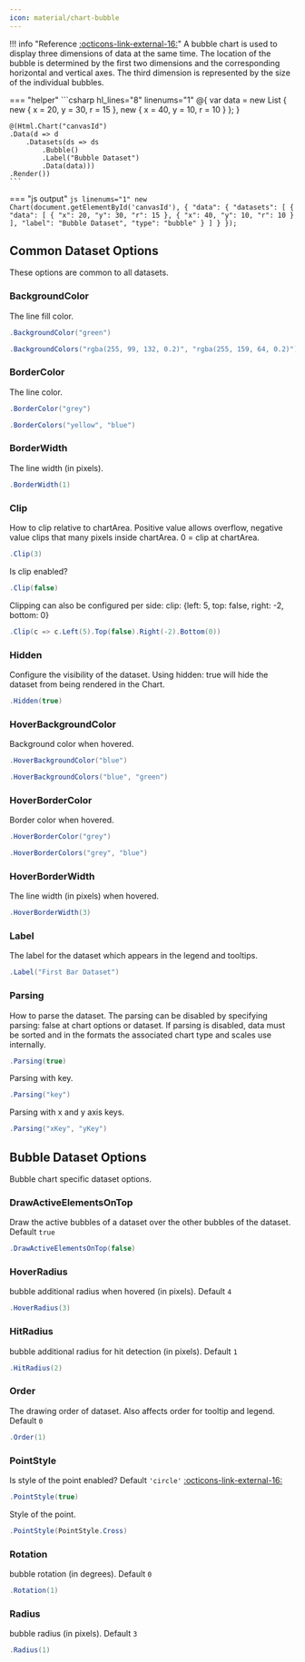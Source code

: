 ```yaml
---
icon: material/chart-bubble
---
```


!!! info "Reference [:octicons-link-external-16:](https://www.chartjs.org/docs/latest/charts/bubble.html)"
	A bubble chart is used to display three dimensions of data at the same time. 
	The location of the bubble is determined by the first two dimensions and the corresponding horizontal and vertical axes.
	The third dimension is represented by the size of the individual bubbles.

<script src="https://cdn.jsdelivr.net/npm/chart.js"></script>
<canvas id="canvasId"></canvas>	
<script>
new Chart(document.getElementById('canvasId'),
{
  "data": {
    "datasets": [
      {
        "data": [
          {
            "x": 20,
            "y": 30,
            "r": 15
          },
          {
            "x": 40,
            "y": 10,
            "r": 10
          }
        ],
        "label": "Bubble Dataset",
        "type": "bubble"
      }
    ]
  }
});
</script>

=== "helper"
	```csharp hl_lines="8" linenums="1"
	@{
		var data = new List<object> { new { x = 20, y = 30, r = 15 }, new { x = 40, y = 10, r = 10 } };
	}

	@(Html.Chart("canvasId")
	.Data(d => d
		.Datasets(ds => ds
			.Bubble()
			.Label("Bubble Dataset")
			.Data(data)))
	.Render())
	```

=== "js output"
	```js linenums="1"
	new Chart(document.getElementById('canvasId'),
    {
	  "data": {
		"datasets": [
		  {
			"data": [
			  {
				"x": 20,
				"y": 30,
				"r": 15
			  },
			  {
				"x": 40,
				"y": 10,
				"r": 10
			  }
			],
			"label": "Bubble Dataset",
			"type": "bubble"
		  }
		]
	  }
	});
	```

## Common Dataset Options
These options are common to all datasets.

### BackgroundColor
The line fill color.
```csharp
.BackgroundColor("green")
```
```csharp
.BackgroundColors("rgba(255, 99, 132, 0.2)", "rgba(255, 159, 64, 0.2)")
```

### BorderColor
The line color.
```csharp
.BorderColor("grey")
```
```csharp
.BorderColors("yellow", "blue")
```

### BorderWidth
The line width (in pixels).
```csharp
.BorderWidth(1)
```

### Clip
How to clip relative to chartArea. Positive value allows overflow, negative value clips that many pixels inside chartArea.
0 = clip at chartArea.
```csharp
.Clip(3)
```
Is clip enabled?
```csharp
.Clip(false)
```
Clipping can also be configured per side: clip: {left: 5, top: false, right: -2, bottom: 0}
```csharp
.Clip(c => c.Left(5).Top(false).Right(-2).Bottom(0))
```

### Hidden
Configure the visibility of the dataset. Using hidden: true will hide the dataset from being rendered in the Chart.
```csharp
.Hidden(true)
```

### HoverBackgroundColor
Background color when hovered.
```csharp
.HoverBackgroundColor("blue")
```
```csharp
.HoverBackgroundColors("blue", "green")
```

### HoverBorderColor
Border color when hovered.
```csharp
.HoverBorderColor("grey")
```
```csharp
.HoverBorderColors("grey", "blue")
```

### HoverBorderWidth
The line width (in pixels) when hovered.
```csharp
.HoverBorderWidth(3)
```

### Label
The label for the dataset which appears in the legend and tooltips.
```csharp
.Label("First Bar Dataset")
```

### Parsing
How to parse the dataset. The parsing can be disabled by specifying parsing: false at chart options or dataset. 
If parsing is disabled, data must be sorted and in the formats the associated chart type and scales use internally.
```csharp
.Parsing(true)
```
Parsing with key.
```csharp
.Parsing("key")
```
Parsing with x and y axis keys.
```csharp
.Parsing("xKey", "yKey")
```

## Bubble Dataset Options
Bubble chart specific dataset options.

### DrawActiveElementsOnTop
Draw the active bubbles of a dataset over the other bubbles of the dataset. Default ```true```
```csharp
.DrawActiveElementsOnTop(false)
```

### HoverRadius
bubble additional radius when hovered (in pixels). Default ```4```
```csharp
.HoverRadius(3)
```

### HitRadius
bubble additional radius for hit detection (in pixels). Default ```1```
```csharp
.HitRadius(2)
```

### Order
The drawing order of dataset. Also affects order for tooltip and legend. Default ```0```
```csharp
.Order(1)
```

### PointStyle
Is style of the point enabled?  Default ```'circle'```
[:octicons-link-external-16:](https://www.chartjs.org/docs/latest/configuration/elements.html#types)
```csharp
.PointStyle(true)
```
Style of the point.
```csharp
.PointStyle(PointStyle.Cross)
```

### Rotation
bubble rotation (in degrees). Default ```0```
```csharp
.Rotation(1)
```

### Radius
bubble radius (in pixels). Default ```3```
```csharp
.Radius(1)
```

